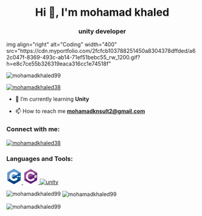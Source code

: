 <h1 align="center">Hi 👋, I'm mohamad khaled</h1>
<h3 align="center">unity developer</h3>
img align="right" alt="Coding" width="400" src="https://cdn.myportfolio.com/2fcfcb103788251450a8304378dffded/a62c047f-8369-493c-ab14-71ef51bebc55_rw_1200.gif?h=e8c7ce55b326319eaca316cc1e74518f"

<p align="left"> <img src="https://komarev.com/ghpvc/?username=mohamadkhaled99&label=Profile%20views&color=0e75b6&style=flat" alt="mohamadkhaled99" /> </p>

<p align="left"> <a href="https://twitter.com/mohamadkhaled38" target="blank"><img src="https://img.shields.io/twitter/follow/mohamadkhaled38?logo=twitter&style=for-the-badge" alt="mohamadkhaled38" /></a> </p>

- 🌱 I’m currently learning **Unity**

- 📫 How to reach me **mohamadknsult2@gmail.com**

<h3 align="left">Connect with me:</h3>
<p align="left">
<a href="https://twitter.com/mohamadkhaled38" target="blank"><img align="center" src="https://raw.githubusercontent.com/rahuldkjain/github-profile-readme-generator/master/src/images/icons/Social/twitter.svg" alt="mohamadkhaled38" height="30" width="40" /></a>
</p>

<h3 align="left">Languages and Tools:</h3>
<p align="left"> <a href="https://www.w3schools.com/cpp/" target="_blank" rel="noreferrer"> <img src="https://raw.githubusercontent.com/devicons/devicon/master/icons/cplusplus/cplusplus-original.svg" alt="cplusplus" width="40" height="40"/> </a> <a href="https://www.w3schools.com/cs/" target="_blank" rel="noreferrer"> <img src="https://raw.githubusercontent.com/devicons/devicon/master/icons/csharp/csharp-original.svg" alt="csharp" width="40" height="40"/> </a> <a href="https://unity.com/" target="_blank" rel="noreferrer"> <img src="https://www.vectorlogo.zone/logos/unity3d/unity3d-icon.svg" alt="unity" width="40" height="40"/> </a> </p>

<p><img align="left" src="https://github-readme-stats.vercel.app/api/top-langs?username=mohamadkhaled99&show_icons=true&locale=en&layout=compact" alt="mohamadkhaled99" /></p>

<p>&nbsp;<img align="center" src="https://github-readme-stats.vercel.app/api?username=mohamadkhaled99&show_icons=true&locale=en" alt="mohamadkhaled99" /></p>

<p><img align="center" src="https://github-readme-streak-stats.herokuapp.com/?user=mohamadkhaled99&" alt="mohamadkhaled99" /></p>
